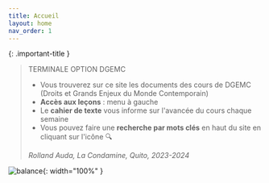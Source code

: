 ```yaml
---
title: Accueil
layout: home
nav_order: 1
---
```


{: .important-title }
> TERMINALE OPTION DGEMC
> - Vous trouverez sur ce site les documents des cours de DGEMC (Droits et Grands Enjeux du Monde Contemporain)
> - **Accès aux leçons** : menu à gauche
> - Le **cahier de texte** vous informe sur l'avancée du cours chaque semaine
> - Vous pouvez faire une **recherche par mots clés** en haut du site en cliquant sur l'icône 🔍
>
> *Rolland Auda, La Condamine, Quito, 2023-2024*

![balance](../dgemc24/assets/img/justice.png){: width="100%" }
